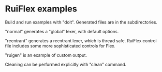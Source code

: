 # RuiFlex examples

Build and run examples with "doit". Generated files are in the
subdirectories.

"normal" generates a "global" lexer, with default options.

"reentrant" generates a reentrant lexer, which is thread safe. RuiFlex
control file includes some more sophisticated controls for Flex.

"ruigen" is an example of custom output.

Cleaning can be performed explicitly with "clean" command.
